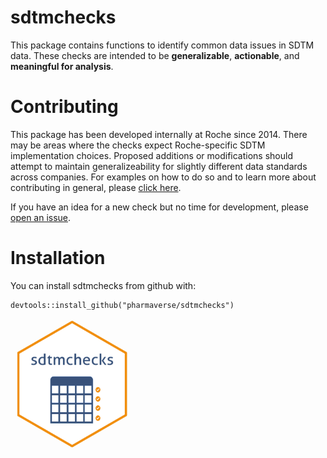 <!-- badges: start -->
<!-- badges: end -->

# sdtmchecks

This package contains functions to identify common data issues in SDTM data.  These checks are intended to be **generalizable**, **actionable**, and **meaningful for analysis**.
  
# Contributing

This package has been developed internally at Roche since 2014.  There may be areas where the checks expect Roche-specific SDTM implementation choices.  Proposed additions or modifications should attempt to maintain generalizeability for slightly different data standards across companies.  For examples on how to do so and to learn more about contributing in general, please [click here](https://pharmaverse.github.io/sdtmchecks/articles/write_a_check.html).  

If you have an idea for a new check but no time for development, please [open an 
issue](https://github.com/pharmaverse/sdtmchecks/issues).


# Installation

You can install sdtmchecks from github with:

```{r}
devtools::install_github("pharmaverse/sdtmchecks")
```

<img src="man/figures/logo_em.png" alt="drawing" width="200"/>

